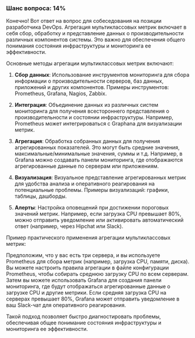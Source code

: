 ### Шанс вопроса: 14%

Конечно! Вот ответ на вопрос для собеседования на позиции разработчика DevOps. Агрегация мультиклассовых метрик включает в себя сбор, обработку и представление данных о производительности различных компонентов системы. Это важно для обеспечения общего понимания состояния инфраструктуры и мониторинга ее эффективности.

Основные методы агрегации мультиклассовых метрик включают:

1. **Сбор данных**: Использование инструментов мониторинга для сбора информации о производительности серверов, баз данных, приложений и других компонентов. Примеры инструментов: Prometheus, Grafana, Nagios, Zabbix.

2. **Интеграция**: Объединение данных из различных систем мониторинга для получения всестороннего представления о производительности и состоянии инфраструктуры. Например, Prometheus может интегрироваться с Graphana для визуализации метрик.

3. **Агрегация**: Обработка собранных данных для получения агрегированных показателей. Это могут быть средние значения, максимальные/минимальные значения, суммы и т.д. Например, в Grafana можно создавать панели мониторинга, где отображаются агрегированные данные по серверам или приложениям.

4. **Визуализация**: Визуальное представление агрегированных метрик для удобства анализа и оперативного реагирования на потенциальные проблемы. Примеры визуализаций: графики, таблицы, дашборды.

5. **Алерты**: Настройка оповещений при достижении пороговых значений метрик. Например, если загрузка CPU превышает 80%, можно отправить уведомление или активировать автоматический ответ (например, через Hipchat или Slack).

Пример практического применения агрегации мультиклассовых метрик:

Предположим, что у вас есть три сервера, и вы используете Prometheus для сбора метрик (например, загрузка CPU, памяти, диска). Вы можете настроить правила агрегации в файле конфигурации Prometheus, чтобы собирать среднюю загрузку CPU по всем серверам. Затем вы можете использовать Grafana для создания панели мониторинга, где будут отображаться агрегированные данные о загрузке CPU и другие метрики. Если средняя загрузка CPU на серверах превышает 80%, Grafana может отправить уведомление в ваш Slack-чат для оперативного реагирования.

Такой подход позволяет быстро диагностировать проблемы, обеспечивая общее понимание состояния инфраструктуры и мониторинга ее эффективности.